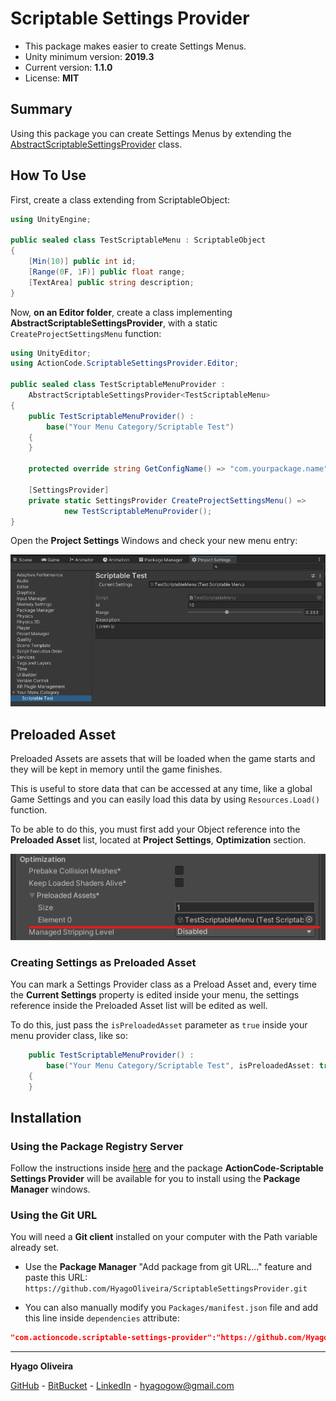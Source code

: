# Scriptable Settings Provider

* This package makes easier to create Settings Menus.
* Unity minimum version: **2019.3**
* Current version: **1.1.0**
* License: **MIT**

## Summary

Using this package you can create Settings Menus by extending the [AbstractScriptableSettingsProvider](/Editor/AbstractScriptableSettingsProvider.cs) class.

## How To Use

First, create a class extending from ScriptableObject:

```csharp
using UnityEngine;

public sealed class TestScriptableMenu : ScriptableObject
{
    [Min(10)] public int id;
    [Range(0F, 1F)] public float range;
    [TextArea] public string description;
}
```

Now, **on an Editor folder**, create a class implementing **AbstractScriptableSettingsProvider**, with a static `CreateProjectSettingsMenu` function:

```csharp
using UnityEditor;
using ActionCode.ScriptableSettingsProvider.Editor;

public sealed class TestScriptableMenuProvider :
    AbstractScriptableSettingsProvider<TestScriptableMenu>
{
    public TestScriptableMenuProvider() :
        base("Your Menu Category/Scriptable Test")
    {
    }

    protected override string GetConfigName() => "com.yourpackage.name";

    [SettingsProvider]
    private static SettingsProvider CreateProjectSettingsMenu() =>
            new TestScriptableMenuProvider();
}
```

Open the **Project Settings** Windows and check your new menu entry:

![The Scriptable Test Menu](/Docs~/ScriptableTestMenu.png "The Scriptable Test Menu")

## Preloaded Asset

Preloaded Assets are assets that will be loaded when the game starts and they will be kept in memory until the game finishes.

This is useful to store data that can be accessed at any time, like a global Game Settings and you can easily load this data by using `Resources.Load()` function.

To be able to do this, you must first add your Object reference into the **Preloaded Asset** list, located at **Project Settings**, **Optimization** section.

![The Preloaded Assets List](/Docs~/PreloadedAssetsList.png "The Preloaded Assets List")

### Creating Settings as Preloaded Asset

You can mark a Settings Provider class as a Preload Asset and, every time the **Current Settings** property is edited inside your menu, the settings reference inside the Preloaded Asset list will be edited as well.

To do this, just pass the `isPreloadedAsset` parameter as `true` inside your menu provider class, like so:

```csharp
    public TestScriptableMenuProvider() :
        base("Your Menu Category/Scriptable Test", isPreloadedAsset: true)
    {
    }
```

## Installation

### Using the Package Registry Server

Follow the instructions inside [here](https://cutt.ly/ukvj1c8) and the package **ActionCode-Scriptable Settings Provider** 
will be available for you to install using the **Package Manager** windows.

### Using the Git URL

You will need a **Git client** installed on your computer with the Path variable already set. 

- Use the **Package Manager** "Add package from git URL..." feature and paste this URL: `https://github.com/HyagoOliveira/ScriptableSettingsProvider.git`

- You can also manually modify you `Packages/manifest.json` file and add this line inside `dependencies` attribute: 

```json
"com.actioncode.scriptable-settings-provider":"https://github.com/HyagoOliveira/ScriptableSettingsProvider.git"
```

---

**Hyago Oliveira**

[GitHub](https://github.com/HyagoOliveira) -
[BitBucket](https://bitbucket.org/HyagoGow/) -
[LinkedIn](https://www.linkedin.com/in/hyago-oliveira/) -
<hyagogow@gmail.com>